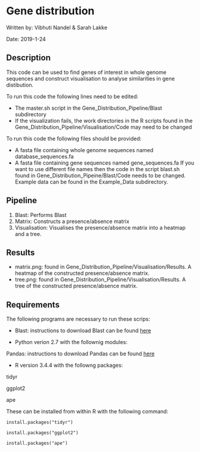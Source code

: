 # Gene distribution

Written by: Vibhuti Nandel & Sarah Lakke

Date: 2019-1-24

## Description
This code can be used to find genes of interest in whole genome sequences and construct visualisation to analyse similarities in gene distibution.

To run this code the following lines need to be edited:
* The master.sh script in the Gene_Distribution_Pipeline/Blast subdirectory
* If the visualization fails, the work directories in the R scripts found in the Gene_Distribution_Pipeline/Visualisation/Code may need to be changed

To run this code the following files should be provided:
* A fasta file containing whole genome sequences named database_sequences.fa
* A fasta file containing gene sequences named gene_sequences.fa
If you want to use different file names then the code in the script blast.sh found in Gene_Distribution_Pipeine/Blast/Code needs to be changed.
Example data can be found in the Example_Data subdirectory.

## Pipeline
1. Blast: Performs Blast
2. Matrix: Constructs a presence/absence matrix
3. Visualisation: Visualises the presence/absence matrix into a heatmap and a tree.

## Results
* matrix.png: found in Gene_Distribution_Pipeline/Visualisation/Results. A heatmap of the constructed presence/absence matrix.
* tree.png: found in Gene_Distribution_Pipeline/Visualisation/Results. A tree of the constructed presence/absence matrix.

## Requirements
The following programs are necessary to run these scrips:

* Blast: instructions to download Blast can be found [here](https://www.ncbi.nlm.nih.gov/books/NBK279671/)

* Python verion 2.7 with the follownig modules:

Pandas: instructions to download Pandas can be found [here](https://pandas.pydata.org/pandas-docs/stable/install.html)

* R version 3.4.4 with the followng packages:

tidyr

ggplot2

ape

 These can be installed from within R with the following command:

    install.packages("tidyr")

    install.packages("ggplot2")

    install.packages("ape")

